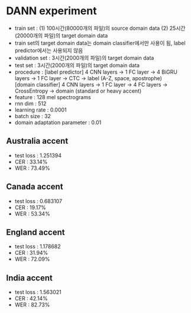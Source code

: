 # DANN experiment
- train set : (1) 100시간(80000개의 파일)의 source domain data (2) 25시간(20000개의 파일)의 target domain data  
- train set의 target domain data는 domain classifier에서만 사용이 됨, label predictor에서는 사용되지 않음  
- validation set : 3시간(2000개의 파일)의 target domain data  
- test set : 3시간(2000개의 파일)의 target domain data  
- procedure : [label predictor] 4 CNN layers -> 1 FC layer -> 4 BiGRU layers -> 1 FC layer -> CTC -> label (A-Z, space, apostrophe)  
              [domain classifier] 4 CNN layers -> 1 FC layer -> 4 FC layers -> CrossEntropy -> domain (standard or heavy accent)  
- feature : 128 mel spectrograms  
- rnn dim : 512  
- learning rate : 0.0001  
- batch size : 32  
- domain adaptation parameter : 0.01  

## Australia accent
- test loss : 1.251394  
- CER : 33.14%  
- WER : 73.49%  

## Canada accent
- test loss : 0.683107  
- CER : 19.17%  
- WER : 53.34%  

## England accent
- test loss : 1.178682  
- CER : 31.94%  
- WER : 72.09%   

## India accent
- test loss : 1.563021  
- CER : 42.14%  
- WER : 82.73%  